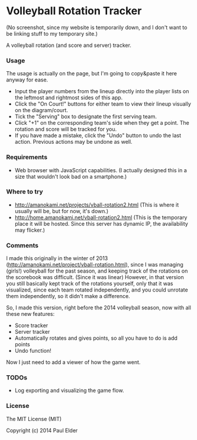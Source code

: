 Volleyball Rotation Tracker
===========================

(No screenshot, since my website is temporarily down, and I don't want to be linking stuff to my temporary site.)

A volleyball rotation (and score and server) tracker.

### Usage

The usage is actually on the page, but I'm going to copy&paste it here anyway for ease.


- Input the player numbers from the lineup directly into the player lists on the leftmost and rightmost sides of this app.
- Click the "On Court!" buttons for either team to view their lineup visually on the diagram/court.
- Tick the "Serving" box to designate the first serving team.
- Click "+1" on the corresponding team's side when they get a point. The rotation and score will be tracked for you.
- If you have made a mistake, click the "Undo" button to undo the last action. Previous actions may be undone as well. 

### Requirements

- Web browser with JavaScript capabilities. (I actually designed this in a size that wouldn't look bad on a smartphone.)

### Where to try

- http://amanokami.net/projects/vball-rotation2.html (This is where it usually will be, but for now, it's down.)
- http://home.amanokami.net/vball-rotation2.html (This is the temporary place it will be hosted. Since this server has dynamic IP, the availability may flicker.)

### Comments

I made this originally in the winter of 2013 (http://amanokami.net/project/vball-rotation.html), since I was managing (girls!) volleyball for the past season, and keeping track of the rotations on the scorebook was difficult. (Since it was linear)
However, in that version you still basically kept track of the rotations yourself, only that it was visualized, since each team rotated independently, and you could unrotate them independently, so it didn't make a difference.

So, I made this version, right before the 2014 volleyball season, now with all these new features:
- Score tracker
- Server tracker
- Automatically rotates and gives points, so all you have to do is add points
- Undo function! 

Now I just need to add a viewer of how the game went.

### TODOs

- Log exporting and visualizing the game flow.

### License

The MIT License (MIT)

Copyright (c) 2014 Paul Elder
